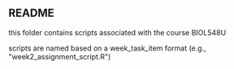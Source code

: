 ## README

this folder contains scripts associated with the course BIOL548U

scripts are named based on a week_task_item format (e.g., "week2_assignment_script.R")
